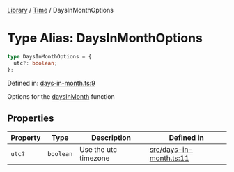 <!-- markdownlint-disable -->
<!-- cspell: disable -->
[Library](../index.md) / [Time](./index.md) / DaysInMonthOptions

# Type Alias: DaysInMonthOptions

```ts
type DaysInMonthOptions = {
  utc?: boolean;
};
```

Defined in: [days-in-month.ts:9](https://github.com/technobuddha/library/blob/main/src/days-in-month.ts#L9)

Options for the [daysInMonth](daysInMonth.md) function

## Properties

| Property | Type | Description | Defined in |
| ------ | ------ | ------ | ------ |
| <a id="utc"></a> `utc?` | `boolean` | Use the utc timezone | [src/days-in-month.ts:11](https://github.com/technobuddha/library/blob/main/src/days-in-month.ts#L11) |

